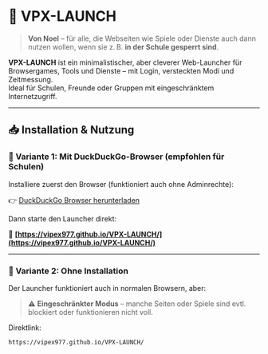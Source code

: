 # 🚀 VPX-LAUNCH

> **Von Noel** – für alle, die Webseiten wie Spiele oder Dienste auch dann nutzen wollen, wenn sie z. B. **in der Schule gesperrt sind**.

**VPX-LAUNCH** ist ein minimalistischer, aber cleverer Web-Launcher für Browsergames, Tools und Dienste – mit Login, versteckten Modi und Zeitmessung.  
Ideal für Schulen, Freunde oder Gruppen mit eingeschränktem Internetzugriff.

---

## 📥 Installation & Nutzung

### 🔸 Variante 1: Mit DuckDuckGo-Browser (empfohlen für Schulen)

Installiere zuerst den Browser (funktioniert auch ohne Adminrechte):

👉 [DuckDuckGo Browser herunterladen](https://staticcdn.duckduckgo.com/windows-desktop-browser/installer/funnel_home_bing__hero/DuckDuckGo.appinstaller)

Dann starte den Launcher direkt:

🔗 **[https://vipex977.github.io/VPX-LAUNCH/](https://vipex977.github.io/VPX-LAUNCH/)**

---

### 🔹 Variante 2: Ohne Installation

Der Launcher funktioniert auch in normalen Browsern, aber:

> ⚠️ **Eingeschränkter Modus** – manche Seiten oder Spiele sind evtl. blockiert oder funktionieren nicht voll.

Direktlink:
```text
https://vipex977.github.io/VPX-LAUNCH/
